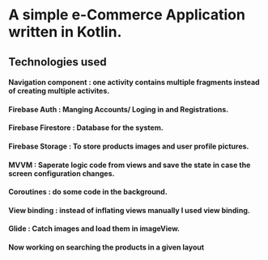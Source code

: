# A simple e-Commerce Application written in Kotlin. 
## Technologies used
#### Navigation component : one activity contains multiple fragments instead of creating multiple activites.
#### Firebase Auth : Manging Accounts/ Loging in and Registrations.
#### Firebase Firestore : Database for the system.
#### Firebase Storage : To store products images and user profile pictures.
#### MVVM : Saperate logic code from views and save the state in case the screen configuration changes.
#### Coroutines : do some code in the background.
#### View binding : instead of inflating views manually I used view binding.
#### Glide : Catch images and load them in imageView.

#### Now working on searching the products in a given layout
